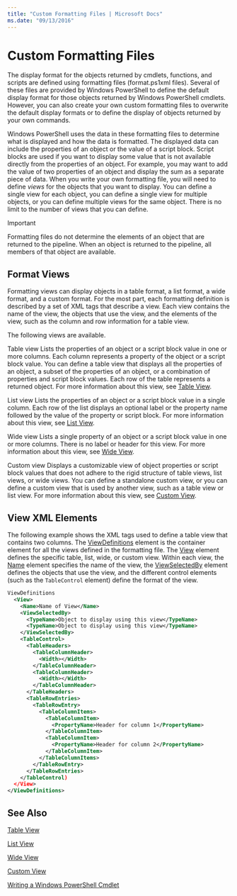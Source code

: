 ```yaml
---
title: "Custom Formatting Files | Microsoft Docs"
ms.date: "09/13/2016"
---
```

# Custom Formatting Files

The display format for the objects returned by cmdlets, functions, and scripts are defined using formatting files (format.ps1xml files). Several of these files are provided by Windows PowerShell to define the default display format for those objects returned by Windows PowerShell cmdlets. However, you can also create your own custom formatting files to overwrite the default display formats or to define the display of objects returned by your own commands.

Windows PowerShell uses the data in these formatting files to determine what is displayed and how the data is formatted. The displayed data can include the properties of an object or the value of a script block.  Script blocks are used if you want to display some value that is not available directly from the properties of an object. For example, you may want to add the value of two properties of an object and display the sum as a separate piece of data. When you write your own formatting file, you will need to define *views* for the objects that you want to display. You can define a single view for each object, you can define a single view for multiple objects, or you can define multiple views for the same object. There is no limit to the number of views that you can define.

> [!IMPORTANT]
> Formatting files do not determine the elements of an object that are returned to the pipeline. When an object is returned to the pipeline, all members of that object are available.

## Format Views

Formatting views can display objects in a table format, a list format, a wide format, and a custom format. For the most part, each formatting definition is described by a set of XML tags that describe a view. Each view contains the name of the view, the objects that use the view, and the elements of the view, such as the column and row information for a table view.

The following views are available.

Table view
Lists the properties of an object or a script block value in one or more columns. Each column represents a property of the object or a script block value. You can define a table view that displays all the properties of an object, a subset of the properties of an object, or a combination of properties and script block values. Each row of the table represents a returned object. For more information about this view, see [Table View](../format/creating-a-table-view.md).

List view
Lists the properties of an object or a script block value in a single column. Each row of the list displays an optional label or the property name followed by the value of the property or script block. For more information about this view, see [List View](../format/creating-a-list-view.md).

Wide view
Lists a single property of an object or a script block value in one or more columns. There is no label or header for this view. For more information about this view, see [Wide View](../format/creating-a-wide-view.md).

Custom view
Displays a customizable view of object properties or script block values that does not adhere to the rigid structure of table views, list views, or wide views. You can define a standalone custom view, or you can define a custom view that is used by another view, such as a table view or list view. For more information about this view, see [Custom View](../format/creating-custom-controls.md).

## View XML Elements

The following example shows the XML tags used to define a table view that contains two columns. The [ViewDefinitions](../format/viewdefinitions-element-format.md) element is the container element for all the views defined in the formatting file. The [View](../format/view-element-format.md) element defines the specific table, list, wide, or custom view. Within each view, the [Name](../format/name-element-for-view-format.md) element specifies the name of the view, the [ViewSelectedBy](../format/viewselectedby-element-format.md) element defines the objects that use the view, and the different control elements (such as the `TableControl` element) define the format of the view.

```xml
ViewDefinitions
  <View>
    <Name>Name of View</Name>
    <ViewSelectedBy>
      <TypeName>Object to display using this view</TypeName>
      <TypeName>Object to display using this view</TypeName>
    </ViewSelectedBy>
    <TableControl>
      <TableHeaders>
        <TableColumnHeader>
          <Width></Width>
        </TableColumnHeader>
        <TableColumnHeader>
          <Width></Width>
        </TableColumnHeader>
      </TableHeaders>
      <TableRowEntries>
        <TableRowEntry>
          <TableColumnItems>
            <TableColumnItem>
              <PropertyName>Header for column 1</PropertyName>
            </TableColumnItem>
            <TableColumnItem>
              <PropertyName>Header for column 2</PropertyName>
            </TableColumnItem>
          </TableColumnItems>
        </TableRowEntry>
      </TableRowEntries>
    </TableControl)
  </View>
</ViewDefinitions>

```

## See Also

[Table View](../format/creating-a-table-view.md)

[List View](../format/creating-a-list-view.md)

[Wide View](../format/creating-a-wide-view.md)

[Custom View](../format/creating-custom-controls.md)

[Writing a Windows PowerShell Cmdlet](./writing-a-windows-powershell-cmdlet.md)
